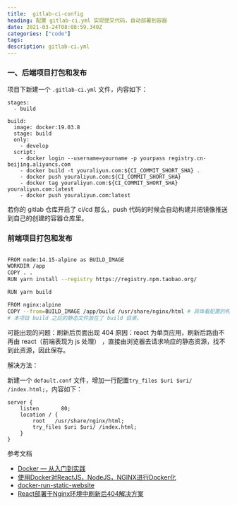 ```yaml
---
title:  gitlab-ci-config
heading: 配置 gitlab-ci.yml 实现提交代码，自动部署到容器
date: 2021-03-24T08:08:59.340Z
categories: ["code"]
tags: 
description: gitlab-ci.yml
---
```


### 一、后端项目打包和发布

项目下新建一个 `.gitlab-ci.yml` 文件，内容如下：

```
stages:
  - build

build:
  image: docker:19.03.8
  stage: build
  only:
    - develop
  script:
    - docker login --username=yourname -p yourpass registry.cn-beijing.aliyuncs.com
    - docker build -t youraliyun.com:${CI_COMMIT_SHORT_SHA} .
    - docker push youraliyun.com:${CI_COMMIT_SHORT_SHA}
    - docker tag youraliyun.com:${CI_COMMIT_SHORT_SHA} youraliyun.com:latest
    - docker push youraliyun.com:latest
```

若你的 gitlab 仓库开启了 ci/cd 那么，push 代码的时候会自动构建并把镜像推送到自己的创建的容器仓库里。


### 前端项目打包和发布

```bash

FROM node:14.15-alpine as BUILD_IMAGE
WORKDIR /app
COPY . .
RUN yarn install --registry https://registry.npm.taobao.org/

RUN yarn build

FROM nginx:alpine
COPY --from=BUILD_IMAGE /app/build /usr/share/nginx/html # 具体看配置的构建好的静态文件目录
# 本项目 build 之后的静态文件放在了 build 目录。
```

可能出现的问题：刷新后页面出现 404 
原因：react 为单页应用，刷新后路由不再由 react（前端表现为 js 处理）
，直接由浏览器去请求响应的静态资源，找不到此资源，因此保存。

解决方法：

新建一个 `default.conf` 文件，增加一行配置`try_files $uri $uri/ /index.html;`，内容如下：
```nginx
server {
    listen       80;
    location / {
        root   /usr/share/nginx/html;
        try_files $uri $uri/ /index.html;
    }
}
```



参考文档 
- [Docker — 从入门到实践](https://yeasy.gitbook.io/docker_practice/repository/registry)
- [使用Docker对ReactJS，NodeJS，NGINX进行Docker化](https://dev.to/subhransu/nevertheless-subhransu-maharana-coded-5eam)
- [docker-run-static-website](https://tecadmin.net/tutorial/docker-run-static-website)
- [React部署于Nginx环境中刷新后404解决方案](https://www.ghosind.com/2020/08/14/react-404-after-reload)